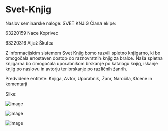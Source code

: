 # Svet-Knjig
Naslov seminarske naloge: SVET KNJIG
Člana ekipe:

63220159 Nace Koprivec

63220316 Aljaž Škufca



Z informacijskim sistemom Svet Knjig bomo razvili spletno knjigarno, ki bo omogočala enostaven dostop do raznovrstnih knjig za bralce. Naša spletna knjigarna bo omogočala uporabnikom brskanje po katalogu knjig, iskanje knjig po naslovu in avtorju ter brskanje po različnih žanrih.

Predvidene entitete: Knjiga, Avtor, Uporabnik, Žanr, Naročila, Ocene in komentarji

Slike:

![image](https://github.com/aljazskufca/Svet-Knjig/assets/152170275/fddb3b6c-a400-4394-b697-3203ed53a374)

![image](https://github.com/aljazskufca/Svet-Knjig/assets/152170275/7358adee-5f08-48ac-8219-d460cefcf5f6)

![image](https://github.com/aljazskufca/Svet-Knjig/assets/152170275/83e9a1fe-436e-40ba-9555-81edb4655275)





